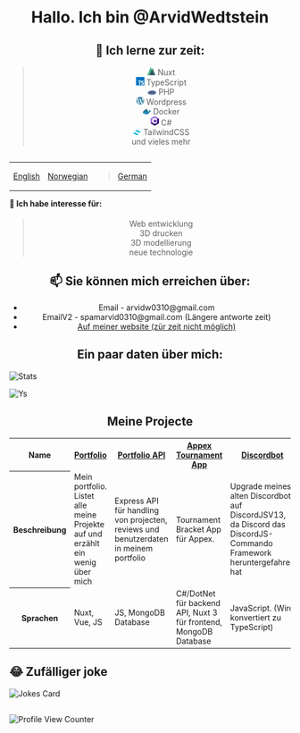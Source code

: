 
<h1 align="center">Hallo. Ich bin @ArvidWedtstein</h1>


<h2 align="center">🌱 Ich lerne zur zeit:</h2>
<blockquote align="center">
  <img width="15"src="icons/nuxt.png" /> Nuxt<br>
  <img width="15"src="icons/typescript.png" /> TypeScript<br>
  <img width="15"src="icons/php.png" /> PHP<br>
  <img width="15"src="icons/wordpress.png" /> Wordpress<br>
  <img width="15"src="icons/docker.png" /> Docker<br>
  <img width="15"src="icons/csharp.png" /> C#<br>
  <img width="15"src="icons/tailwind.png" /> TailwindCSS<br>
  und vieles mehr
</blockquote>

<table align="right">
  <tr>
    <td><a href="README.md">English</a></td>
    <td><a href="README_no.md">Norwegian</a></td>
    <td><blockquote><a href="README_de.md">German</a></blockquote></td>
  </tr>
</table>

#### 👀 Ich habe interesse für:
<blockquote align="center">
  Web entwicklung<br>
  3D drucken<br>
  3D modellierung<br>
  neue technologie<br>
</blockquote>


<h2 align="center">📫 Sie können mich erreichen über: </h6>
<ul align="center">
  <li align="center">Email - arvidw0310@gmail.com</li>
  <li align="center">EmailV2 - spamarvid0310@gmail.com (Längere antworte zeit)</li>
  <li align="center"><a href="https://nuxtarvidw.netlify.app">Auf meiner website (zür zeit nicht möglich)</a></li>
</ul>



<h2 align="center">Ein paar daten über mich:</h2>

![Stats](https://github-readme-stats.vercel.app/api?username=ArvidWedtstein&show_icons=true&count_private=true&theme=dark)

![Ys](https://github-readme-stats.vercel.app/api/top-langs/?username=arvidwedtstein&theme=dark)


<h2 align="center">Meine Projecte</h2>

<table align="center">
  <tr>
    <th>Name</th>
    <th><a href="https://github.com/ArvidWedtstein/Nuxt-Website">Portfolio</a></th>
    <th><a href="https://github.com/ArvidWedtstein/Website-API">Portfolio API</a></th>
    <th><a href="https://github.com/appex/appex-tournaments">Appex Tournament App</a></th>
    <th><a href="https://github.com/ArvidWedtstein/DiscordbotV13">Discordbot</a></th>
    <th><a href="https://github.com/ArvidWedtstein/Devco">Wordpress Template</a></th>
  </tr>
  <tr>
    <th>Beschreibung</th>
    <td>Mein portfolio. Listet alle meine Projekte auf und erzählt ein wenig über mich</td>
    <td>Express API für handling von projecten, reviews und benutzerdaten in meinem portfolio</td>
    <td>Tournament Bracket App für Appex.</td>
    <td>Upgrade meines alten Discordbot auf DiscordJSV13, da Discord das DiscordJS-Commando Framework heruntergefahren hat</td>
    <td>Wordpress template für ein Schul Project</td>
  </tr>
  <tr>
    <th>Sprachen</th>
    <td>Nuxt, Vue, JS</td>
    <td>JS, MongoDB Database</td>
    <td>C#/DotNet für backend API, Nuxt 3 für frontend, MongoDB Database</td>
    <td>JavaScript. (Wird konvertiert zu TypeScript)</td>
    <td>PHP</td>
  </tr>
</table>
<!-- <p align="center">
  <a href="https://github.com/ArvidWedtstein/Nuxt-Website">
    <img align="center" src="https://github-readme-stats.vercel.app/api/pin/?username=arvidwedtstein&repo=nuxt-website" />
  </a>
  <a href="https://github.com/ArvidWedtstein/Website-API">
    <img align="center" src="https://github-readme-stats.vercel.app/api/pin/?username=arvidwedtstein&repo=website-api" />
  </a>
  <a href="https://github.com/ArvidWedtstein/DiscordbotV13">
    <img align="center" src="https://github-readme-stats.vercel.app/api/pin/?username=arvidwedtstein&repo=discordbotv13" />
  </a>
</p> -->

## 😂 Zufälliger joke
![Jokes Card](https://readme-jokes.vercel.app/api)
##
![Profile View Counter](https://komarev.com/ghpvc/?username=arvidwedtstein)

